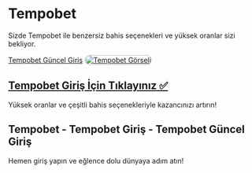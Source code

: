 <h1>Tempobet</h1>
<p>Sizde Tempobet ile benzersiz bahis seçenekleri ve yüksek oranlar sizi bekliyor.</p>  
<a href="https://t2m.io/2284401" title="Tempobet Güncel Giriş">Tempobet Güncel Giriş</a>  

<a href="https://t2m.io/2284401">
    <img src="https://i.ibb.co/gtF7ptH/photo-2025-01-13-14-27-16.jpg" alt="Tempobet Görseli" style="max-width: 100%; border: 2px solid #ddd; border-radius: 10px;">
</a>  

<h2><a href="https://t2m.io/2284401">Tempobet Giriş İçin Tıklayınız ✅</a></h2>  
<p>Yüksek oranlar ve çeşitli bahis seçenekleriyle kazancınızı artırın!</p>  

<h2>Tempobet - Tempobet Giriş - Tempobet Güncel Giriş</h2>  
<p>Hemen giriş yapın ve eğlence dolu dünyaya adım atın!</p>
